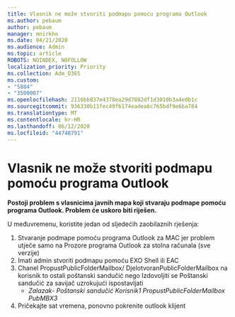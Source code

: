 ```yaml
---
title: Vlasnik ne može stvoriti podmapu pomoću programa Outlook
ms.author: pebaum
author: pebaum
manager: mnirkhe
ms.date: 04/21/2020
ms.audience: Admin
ms.topic: article
ROBOTS: NOINDEX, NOFOLLOW
localization_priority: Priority
ms.collection: Adm_O365
ms.custom:
- "5884"
- "3500007"
ms.openlocfilehash: 2116bb837e4378ea29d7882df1d3010b3a4e0b1c
ms.sourcegitcommit: 936330b11fec49f6174eadea6c765bdf9e6ba784
ms.translationtype: MT
ms.contentlocale: hr-HR
ms.lasthandoff: 06/12/2020
ms.locfileid: "44748791"
---
```

# <a name="owner-cannot-create-sub-folder-using-outlook"></a>Vlasnik ne može stvoriti podmapu pomoću programa Outlook

**Postoji problem s vlasnicima javnih mapa koji stvaraju podmape pomoću programa Outlook. Problem će uskoro biti riješen.**

U međuvremenu, koristite jedan od sljedećih zaobilaznih rješenja:

1. Stvaranje podmape pomoću programa Outlook za MAC jer problem utječe samo na Prozore programa Outlook za stolna računala (sve verzije)
2. Imati admin stvoriti podmapu pomoću EXO Shell ili EAC
3. Chanel PropustPublicFolderMailbox/ DjelotvoranPublicFolderMailbox na korisnik to ostali poštanski sandučić nego Izdovoljiti se Poštanski sandučić za savijač uzrokujući ispostavljati  
    - *Zalazak- Poštanski sandučić Korisnik1 PropustPublicFolderMailbox PubMBX3*
4. Pričekajte sat vremena, ponovno pokrenite outlook klijent